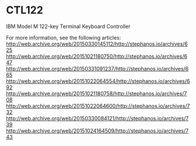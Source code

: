 # CTL122
IBM Model M 122-key Terminal Keyboard Controller

For more information, see the following articles:
http://web.archive.org/web/20150330145112/http://stephanos.io/archives/625
http://web.archive.org/web/20151021180750/http://stephanos.io/archives/647
http://web.archive.org/web/20150331091237/http://stephanos.io/archives/665
http://web.archive.org/web/20151022064554/http://stephanos.io/archives/692
http://web.archive.org/web/20151021180758/http://stephanos.io/archives/708
http://web.archive.org/web/20151022064600/http://stephanos.io/archives/732
http://web.archive.org/web/20150330084121/http://stephanos.io/archives/739
http://web.archive.org/web/20151024164509/http://stephanos.io/archives/743
